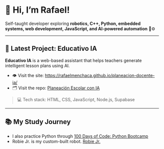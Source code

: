 # 👋 Hi, I’m Rafael!

Self-taught developer exploring **robotics, C++, Python, embedded systems, web development, JavaScript, and AI-powered automation** 🤖⚙️

---

## 🧩 Latest Project: Educativo IA

**Educativo IA** is a web-based assistant that helps teachers generate intelligent lesson plans using AI.

- 👁️ Visit the site: https://rafaelmenchaca.github.io/planeacion-docente-ia/
- 🗂️ Visit the repo: [Planeación Escolar con IA](https://github.com/RafaelMenchaca/planeacion-docente-ia?tab=readme-ov-file)
> 💻 Tech stack: HTML, CSS, JavaScript, Node.js, Supabase

---

## 📚 My Study Journey

- I also practice Python through [100 Days of Code: Python Bootcamp](https://github.com/RafaelMenchaca/100-days-of-code-python)
- Robie Jr. is my custom-built robot. [Robie Jr.](https://github.com/RafaelMenchaca/robotics-projects)
